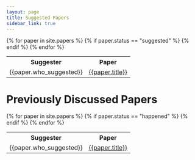 ```yaml
---
layout: page
title: Suggested Papers
sidebar_link: true
---
```


<table>
    <tbody>
    <tr><th nowrap>Suggester</th><th>Paper</th></tr>
    {% for paper in site.papers %}
        {% if paper.status == "suggested" %}
            <tr>
            <td nowrap>{{paper.who_suggested}}</td>
            <td><a href="{{paper.url}}">{{paper.title}}</a></td>
            </tr>
        {% endif %}
    {% endfor %}
    </tbody>
</table>

# Previously Discussed Papers
<table>
    <tbody>
    <tr><th nowrap>Suggester</th><th>Paper</th></tr>
    {% for paper in site.papers %}
        {% if paper.status == "happened" %}
            <tr>
            <td nowrap>{{paper.who_suggested}}</td>
            <td><a href="{{paper.url}}">{{paper.title}}</a></td>
            </tr>
        {% endif %}
    {% endfor %}
    </tbody>
</table>
